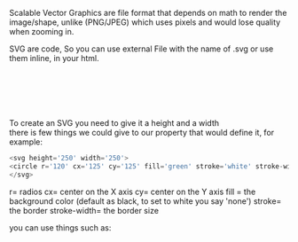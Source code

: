 Scalable Vector Graphics are file format that depends on math to render the image/shape, unlike (PNG/JPEG) which uses pixels and would lose quality when zooming in.

SVG are code, So you can use external File with the name of .svg or use them inline, in your html.

To create an SVG you need to give it a height and a width
<svg height='100' width='100'>
</svg>
there is few things we could give to our property that would define it, for example:

```javascript
<svg height='250' width='250'>
<circle r='120' cx='125' cy='125' fill='green' stroke='white' stroke-width=5px />
</svg>
```

r= radios
cx= center on the X axis 
cy= center on the Y axis
fill = the background color (default as black, to set to white you say 'none')
stroke= the border
stroke-width= the border size

you can use things such as:
<circle />
<rect />
<line />
